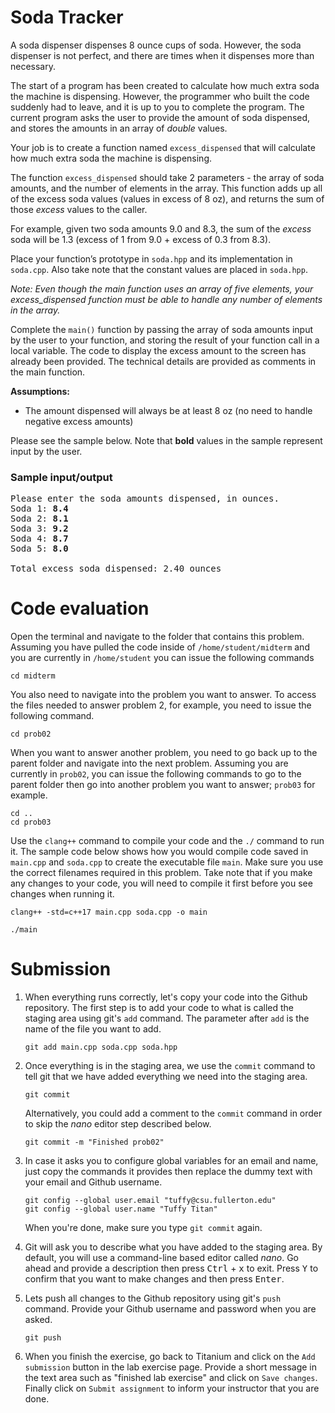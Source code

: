 # Soda Tracker
A soda dispenser dispenses 8 ounce cups of soda. However, the soda dispenser is not perfect, and there are times when it dispenses more than necessary.

The start of a program has been created to calculate how much extra soda the machine is dispensing. However, the programmer who built the code suddenly had to leave, and it is up to you to complete the program. The current program asks the user to provide the amount of soda dispensed, and stores the amounts in an array of *double* values.

Your job is to create a function named `excess_dispensed` that will calculate how much extra soda the machine is dispensing. 

The function `excess_dispensed` should take 2 parameters - the array of soda amounts, and the number of elements in the array. This function adds up all of the excess soda values (values in excess of 8 oz), and returns the sum of those *excess* values to the caller.

For example, given two soda amounts 9.0 and 8.3, the sum of the *excess* soda will be 1.3 (excess of 1 from 9.0 + excess of 0.3 from 8.3).

Place your function’s prototype in `soda.hpp` and its implementation in `soda.cpp`. Also take note that the constant values are placed in `soda.hpp`.

*Note: Even though the main function uses an array of five elements, your excess_dispensed function must be able to handle any number of elements in the array.*

Complete the `main()` function by passing the array of soda amounts input by the user to your function, and storing the result of your function call in a local variable. The code to display the excess amount to the screen has already been provided. The technical details are provided as comments in the main function.

**Assumptions:**
- The amount dispensed will always be at least 8 oz (no need to handle negative excess amounts)

Please see the sample below. Note that <b>bold</b> values in the sample represent input by the user.

### Sample input/output
<pre>
Please enter the soda amounts dispensed, in ounces.
Soda 1: <b>8.4</b>
Soda 2: <b>8.1</b>
Soda 3: <b>9.2</b>
Soda 4: <b>8.7</b>
Soda 5: <b>8.0</b>

Total excess soda dispensed: 2.40 ounces
</pre>

# Code evaluation
Open the terminal and navigate to the folder that contains this problem. Assuming you have pulled the code inside of `/home/student/midterm` and you are currently in `/home/student` you can issue the following commands

```
cd midterm
```

You also need to navigate into the problem you want to answer. To access the files needed to answer problem 2, for example, you need to issue the following command.

```
cd prob02
```

When you want to answer another problem, you need to go back up to the parent folder and navigate into the next problem. Assuming you are currently in `prob02`, you can issue the following commands to go to the parent folder then go into another problem you want to answer; `prob03` for example.

```
cd ..
cd prob03
```

Use the `clang++` command to compile your code and the `./` command to run it. The sample code below shows how you would compile code saved in `main.cpp` and `soda.cpp` to create the executable file `main`. Make sure you use the correct filenames required in this problem.  Take note that if you make any changes to your code, you will need to compile it first before you see changes when running it.

```
clang++ -std=c++17 main.cpp soda.cpp -o main

./main
```

# Submission
1. When everything runs correctly, let's copy your code into the Github repository. The first step is to add your code to what is called the staging area using git's `add` command. The parameter after `add` is the name of the file you want to add. 

    ```
    git add main.cpp soda.cpp soda.hpp
    ```
1. Once everything is in the staging area, we use the `commit` command to tell git that we have added everything we need into the staging area.

    ```
    git commit
    ```
    Alternatively, you could add a comment to the `commit` command in order to skip the *nano* editor step described below.

    ```
    git commit -m "Finished prob02"
    ```
1. In case it asks you  to configure global variables for an email and name, just copy the commands it provides then replace the dummy text with your email and Github username.

    ```
    git config --global user.email "tuffy@csu.fullerton.edu"
    git config --global user.name "Tuffy Titan"
    ```
    When you're done, make sure you type `git commit` again.    
1. Git will ask you to describe what you have added to the staging area. By default, you will use a command-line based editor called *nano*. Go ahead and provide a description then press <kbd>Ctrl</kbd> + <kbd>x</kbd> to exit. Press <kbd>Y</kbd> to confirm that you want to make changes and then press <kbd>Enter</kbd>.
1. Lets push all changes to the Github repository using git's `push` command. Provide your Github username and password when you are asked.

    ```
    git push
    ```
1. When you finish the exercise, go back to Titanium and click on the `Add submission` button in the lab exercise page. Provide a short message in the text area such as "finished lab exercise" and click on `Save changes`. Finally click on `Submit assignment` to inform your instructor that you are done.

